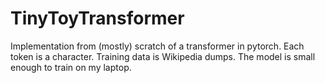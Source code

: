 # TinyToyTransformer
Implementation from (mostly) scratch of a transformer in pytorch. Each token is a character. Training data is Wikipedia dumps. The model is small enough to train on my laptop.
